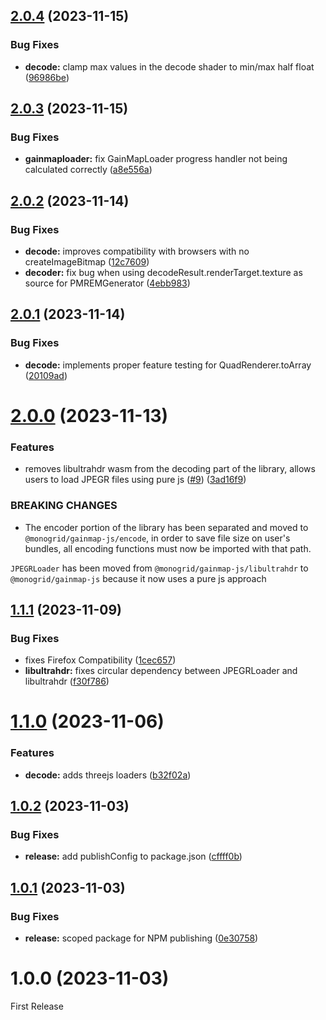 ## [2.0.4](https://github.com/MONOGRID/gainmap-js/compare/v2.0.3...v2.0.4) (2023-11-15)


### Bug Fixes

* **decode:** clamp max values in the decode shader to min/max half float ([96986be](https://github.com/MONOGRID/gainmap-js/commit/96986be23dd95825d19fac3b3de520d59d8ad936))

## [2.0.3](https://github.com/MONOGRID/gainmap-js/compare/v2.0.2...v2.0.3) (2023-11-15)


### Bug Fixes

* **gainmaploader:** fix GainMapLoader progress handler not being calculated correctly ([a8e556a](https://github.com/MONOGRID/gainmap-js/commit/a8e556ab1d465a9bd705960d175464cf8d434ea1))

## [2.0.2](https://github.com/MONOGRID/gainmap-js/compare/v2.0.1...v2.0.2) (2023-11-14)


### Bug Fixes

* **decode:** improves compatibility with browsers with no createImageBitmap ([12c7609](https://github.com/MONOGRID/gainmap-js/commit/12c7609ee815a460f95419aab328b412e759f012))
* **decoder:** fix bug when using decodeResult.renderTarget.texture as source for PMREMGenerator ([4ebb983](https://github.com/MONOGRID/gainmap-js/commit/4ebb983d5bbc7f524e4b1231f630e3714cf1f870))

## [2.0.1](https://github.com/MONOGRID/gainmap-js/compare/v2.0.0...v2.0.1) (2023-11-14)


### Bug Fixes

* **decode:** implements proper feature testing for QuadRenderer.toArray ([20109ad](https://github.com/MONOGRID/gainmap-js/commit/20109ad31977124c1169f096e8ccd36628599f89))

# [2.0.0](https://github.com/MONOGRID/gainmap-js/compare/v1.1.1...v2.0.0) (2023-11-13)


### Features

* removes libultrahdr wasm from the decoding part of the library, allows users to load JPEGR files using pure js ([#9](https://github.com/MONOGRID/gainmap-js/issues/9)) ([3ad16f9](https://github.com/MONOGRID/gainmap-js/commit/3ad16f97fec6040fdfdfb4cd5e71b1ac8e504e28))


### BREAKING CHANGES

* The encoder portion of the library has been separated and moved to `@monogrid/gainmap-js/encode`, in order to save file size on user's bundles, all encoding functions must now be imported with that path.

`JPEGRLoader` has been moved from `@monogrid/gainmap-js/libultrahdr` to `@monogrid/gainmap-js` because it now uses a pure js approach

## [1.1.1](https://github.com/MONOGRID/gainmap-js/compare/v1.1.0...v1.1.1) (2023-11-09)


### Bug Fixes

* fixes Firefox Compatibility ([1cec657](https://github.com/MONOGRID/gainmap-js/commit/1cec65708127b6fd064277f4f923fc0f65610fa2))
* **libultrahdr:** fixes circular dependency between JPEGRLoader and libultrahdr ([f30f786](https://github.com/MONOGRID/gainmap-js/commit/f30f7865fb27a601635168b8a104a9935653e758))

# [1.1.0](https://github.com/MONOGRID/gainmap-js/compare/v1.0.2...v1.1.0) (2023-11-06)


### Features

* **decode:** adds threejs loaders ([b32f02a](https://github.com/MONOGRID/gainmap-js/commit/b32f02a09d20fbd9d17b35c65cf4dba8aafc9ed5))

## [1.0.2](https://github.com/MONOGRID/gainmap-js/compare/v1.0.1...v1.0.2) (2023-11-03)


### Bug Fixes

* **release:** add publishConfig to package.json ([cffff0b](https://github.com/MONOGRID/gainmap-js/commit/cffff0b31050ab54040922748b82d97e6aa820a3))

## [1.0.1](https://github.com/MONOGRID/gainmap-js/compare/v1.0.0...v1.0.1) (2023-11-03)


### Bug Fixes

* **release:** scoped package for NPM publishing ([0e30758](https://github.com/MONOGRID/gainmap-js/commit/0e307589e51dd05e160062f2ae78fc746cbdf5aa))

# 1.0.0 (2023-11-03)

First Release
